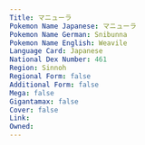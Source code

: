 ```yaml
---
﻿Title: マニューラ
Pokemon Name Japanese: マニューラ
Pokemon Name German: Snibunna
Pokemon Name English: Weavile
Language Card: Japanese
National Dex Number: 461
Region: Sinnoh
Regional Form: false
Additional Form: false
Mega: false
Gigantamax: false
Cover: false
Link: 
Owned: 
---
```

